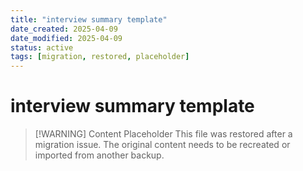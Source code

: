 ```yaml
---
title: "interview summary template"
date_created: 2025-04-09
date_modified: 2025-04-09
status: active
tags: [migration, restored, placeholder]
---
```


# interview summary template

> [\!WARNING] Content Placeholder
> This file was restored after a migration issue. The original content needs to be recreated or imported from another backup.


